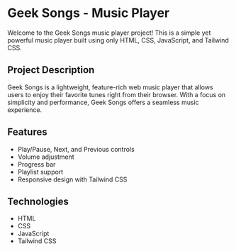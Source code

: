 # Geek Songs - Music Player

Welcome to the Geek Songs music player project! This is a simple yet powerful music player built using only HTML, CSS, JavaScript, and Tailwind CSS.

## Project Description

Geek Songs is a lightweight, feature-rich web music player that allows users to enjoy their favorite tunes right from their browser. With a focus on simplicity and performance, Geek Songs offers a seamless music experience.

## Features

- Play/Pause, Next, and Previous controls
- Volume adjustment
- Progress bar
- Playlist support
- Responsive design with Tailwind CSS

## Technologies

- HTML
- CSS
- JavaScript
- Tailwind CSS


